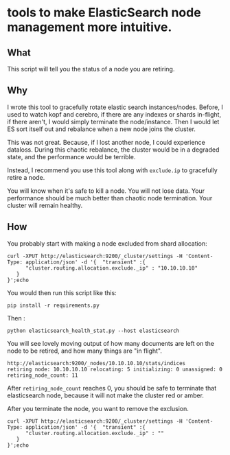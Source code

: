 # tools to make ElasticSearch node management more intuitive.

## What
This script will tell you the status of a node you are retiring.

## Why
I wrote this tool to gracefully rotate elastic search instances/nodes. Before, I used to watch kopf and cerebro, if there are any indexes or shards in-flight, if there aren't, I would simply terminate the node/instance.
Then I would let ES sort itself out and rebalance when a new node joins the cluster.

This was not great.
Because, if I lost another node, I could experience dataloss. 
During this chaotic rebalance, the cluster would be in a degraded state, and the performance would be terrible.

Instead, I recommend you use this tool along with `exclude.ip` to gracefully retire a node.

You will know when it's safe to kill a node.
You will not lose data.
Your performance should be much better than chaotic node termination.
Your cluster will remain healthy. 

## How


You probably start with making a node excluded from shard allocation:


```
curl -XPUT http://elasticsearch:9200/_cluster/settings -H 'Content-Type: application/json' -d '{  "transient" :{
      "cluster.routing.allocation.exclude._ip" : "10.10.10.10"
   }
}';echo
````

You would then run this script like this:
```
pip install -r requirements.py
```

Then :
```
python elasticsearch_health_stat.py --host elasticsearch
```

You will see lovely moving output of how many documents are left on the node to be retired, and how many things are "in flight".
```
http://elasticsearch:9200/_nodes/10.10.10.10/stats/indices
retiring node: 10.10.10.10 relocating: 5 initializing: 0 unassigned: 0 retiring_node_count: 11
```

After `retiring_node_count` reaches 0, you should be safe to terminate that elasticsearch node, because it will not make the cluster red or amber.

After you terminate the node, you want to remove the exclusion.

```
curl -XPUT http://elasticsearch:9200/_cluster/settings -H 'Content-Type: application/json' -d '{  "transient" :{
      "cluster.routing.allocation.exclude._ip" : ""
   }
}';echo
```



